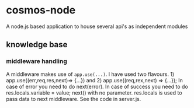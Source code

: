 # cosmos-node
A node.js based application to house several api's as independent modules

## knowledge base
### middleware handling
A middleware makes use of ```app.use(...)```. I have used two flavours. 1) app.use((err,req,res,next)=> {...}) and 2) app.use((req,rex,next) => {...});
In case of error you need to do next(error). In case of success you need to do res.locals.variable = value; next() with no parameter. res.locals is used to pass data to next middleware. See the code in server.js.

